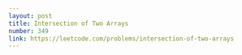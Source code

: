 ```yaml
---
layout: post
title: Intersection of Two Arrays
number: 349
link: https://leetcode.com/problems/intersection-of-two-arrays
---
```

